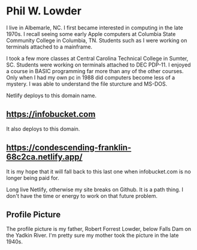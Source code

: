 
# Phil W. Lowder

I live in Albemarle, NC. I first became interested in computing in the late 1970s.
I recall seeing some early Apple computers at Columbia State Community College in Columbia, TN.
Students such as I were working on terminals attached to a mainframe.

I took a few more classes at Central Carolina Technical College in Sumter, SC.
Students were working on terminals attached to DEC PDP-11. I enjoyed a course in BASIC programming
far more than any of the other courses. Only when I had my own pc in 1988 did computers become less of a mystery.
I was able to understand the file sturcture and MS-DOS. 

Netlify deploys to this domain name.

## https://infobucket.com

It also deploys to this domain. 

## https://condescending-franklin-68c2ca.netlify.app/

It is my hope that it will fall back to this last one when infobucket.com
is no longer being paid for. 

Long live Netlify, otherwise my site breaks on Github. It is a path thing.
I don't have the time or energy to work on that future problem.


## Profile Picture

The profile picture is my father, Robert Forrest Lowder, below Falls Dam on the Yadkin River. I'm pretty sure my mother took the picture
in the late 1940s. 

<!---
philwlowder/philwlowder is a ✨ special ✨ repository because its `README.md` (this file) appears on your GitHub profile.
You can click the Preview link to take a look at your changes.
--->

